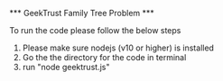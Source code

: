 *** GeekTrust Family Tree Problem ***

To run the code please follow the below steps

1. Please make sure nodejs (v10 or higher) is installed
2. Go the the directory for the code in terminal
3. run "node geektrust.js"